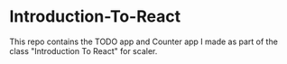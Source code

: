 # Introduction-To-React
This repo contains the TODO app and Counter app I made as part of the class "Introduction To React" for scaler.
